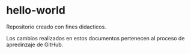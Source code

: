 # hello-world
Repositorio creado con fines didacticos.


Los cambios realizados en estos documentos pertenecen al proceso de apredinzaje de GitHub.
